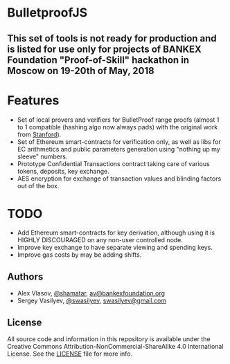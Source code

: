 # BulletproofJS

## This set of tools is not ready for production and is listed for use only for projects of BANKEX Foundation "Proof-of-Skill" hackathon in Moscow on 19-20th of May, 2018

# Features

- Set of local provers and verifiers for BulletProof range proofs (almost 1 to 1 compatible (hashing algo now always pads) with the original work from [Stanford](https://github.com/bbuenz/BulletProofLib)).
- Set of Ethereum smart-contracts for verification only, as well as libs for EC arithmetics and public parameters generation using "nothing up my sleeve" numbers.
- Prototype Confidential Transactions contract taking care of various tokens, deposits, key exchange.
- AES encryption for exchange of transaction values and blinding factors out of the box.

# TODO

- Add Ethereum smart-contracts for key derivation, although using it is HIGHLY DISCOURAGED on any non-user controlled node.
- Improve key exchange to have separate viewing and spending keys.
- Improve gas costs by may be adding shifts.

## Authors

- Alex Vlasov, [@shamatar](https://github.com/shamatar),  av@bankexfoundation.org
- Sergey Vasilyev, [@swasilyev](https://github.com/swasilyev),  swasilyev@gmail.com

## License

All source code and information in this repository is available under the Creative Commons Attribution-NonCommercial-ShareAlike 4.0 International License. See the [LICENSE](https://github.com/BANKEX/PlasmaParentContract/blob/master/LICENSE) file for more info.